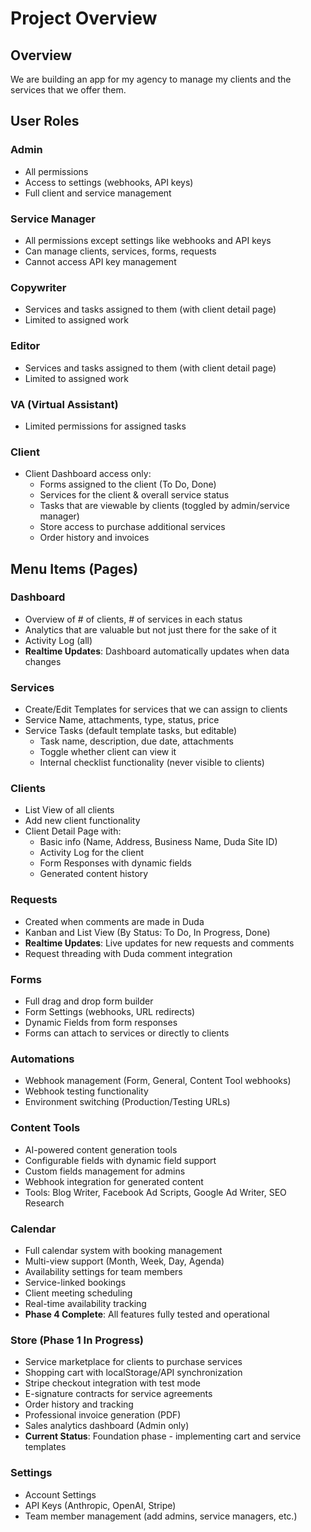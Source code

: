 # Project Overview

## Overview

We are building an app for my agency to manage my clients and the services that we offer them.

## User Roles

### Admin

- All permissions
- Access to settings (webhooks, API keys)
- Full client and service management

### Service Manager

- All permissions except settings like webhooks and API keys
- Can manage clients, services, forms, requests
- Cannot access API key management

### Copywriter

- Services and tasks assigned to them (with client detail page)
- Limited to assigned work

### Editor

- Services and tasks assigned to them (with client detail page)
- Limited to assigned work

### VA (Virtual Assistant)

- Limited permissions for assigned tasks

### Client

- Client Dashboard access only:
  - Forms assigned to the client (To Do, Done)
  - Services for the client & overall service status
  - Tasks that are viewable by clients (toggled by admin/service manager)
  - Store access to purchase additional services
  - Order history and invoices

## Menu Items (Pages)

### Dashboard

- Overview of # of clients, # of services in each status
- Analytics that are valuable but not just there for the sake of it
- Activity Log (all)
- **Realtime Updates**: Dashboard automatically updates when data changes

### Services

- Create/Edit Templates for services that we can assign to clients
- Service Name, attachments, type, status, price
- Service Tasks (default template tasks, but editable)
  - Task name, description, due date, attachments
  - Toggle whether client can view it
  - Internal checklist functionality (never visible to clients)

### Clients

- List View of all clients
- Add new client functionality
- Client Detail Page with:
  - Basic info (Name, Address, Business Name, Duda Site ID)
  - Activity Log for the client
  - Form Responses with dynamic fields
  - Generated content history

### Requests

- Created when comments are made in Duda
- Kanban and List View (By Status: To Do, In Progress, Done)
- **Realtime Updates**: Live updates for new requests and comments
- Request threading with Duda comment integration

### Forms

- Full drag and drop form builder
- Form Settings (webhooks, URL redirects)
- Dynamic Fields from form responses
- Forms can attach to services or directly to clients

### Automations

- Webhook management (Form, General, Content Tool webhooks)
- Webhook testing functionality
- Environment switching (Production/Testing URLs)

### Content Tools

- AI-powered content generation tools
- Configurable fields with dynamic field support
- Custom fields management for admins
- Webhook integration for generated content
- Tools: Blog Writer, Facebook Ad Scripts, Google Ad Writer, SEO Research

### Calendar

- Full calendar system with booking management
- Multi-view support (Month, Week, Day, Agenda)
- Availability settings for team members
- Service-linked bookings
- Client meeting scheduling
- Real-time availability tracking
- **Phase 4 Complete**: All features fully tested and operational

### Store (Phase 1 In Progress)

- Service marketplace for clients to purchase services
- Shopping cart with localStorage/API synchronization
- Stripe checkout integration with test mode
- E-signature contracts for service agreements
- Order history and tracking
- Professional invoice generation (PDF)
- Sales analytics dashboard (Admin only)
- **Current Status**: Foundation phase - implementing cart and service templates

### Settings

- Account Settings
- API Keys (Anthropic, OpenAI, Stripe)
- Team member management (add admins, service managers, etc.)
